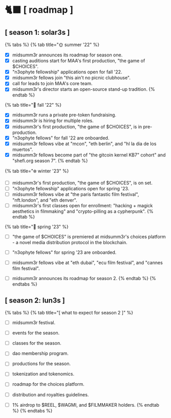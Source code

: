 # 🐈⬛ \[ roadmap ]

## \[ season 1: solar3s ]



{% tabs %}
{% tab title="🌞  summer '22" %}
* [x] midsumm3r announces its roadmap for season one.
* [x] casting auditions start for MAA's first production, "the game of $CHOICES".
* [x] "n3ophyte fellowship" applications open for fall '22.
* [x] midsumm3r fellows join "this ain't no picnic clubhouse".
* [x] call for leads to join MAA's core team.
* [x] midsumm3r's director starts an open-source stand-up tradition.
{% endtab %}

{% tab title="🍁 fall '22" %}
* [x] midsumm3r runs a private pre-token fundraising.
* [x] midsumm3r is hiring for multiple roles.
* [x] midsumm3r's first production, "the game of $CHOICES", is in pre-production.
* [x] "n3ophyte fellows" for fall '22 are onboarded.
* [x] midsumm3r fellows vibe at "mcon", "eth berlin", and "hl la dia de los muertos".
* [x] midsumm3r fellows become part of "the gitcoin kernel KB7" cohort" and "shefi.org season 7".
{% endtab %}

{% tab title="❄️ winter '23" %}
* [ ] midsumm3r's first production, "the game of $CHOICES", is on set.
* [ ] "n3ophyte fellowship" applications open for spring '23.
* [ ] midsumm3r fellows vibe at "the paris fantastic film festival", "nft.london", and "eth denver".
* [ ] midsumm3r's first classes open for enrollment: "hacking + magick aesthetics in filmmaking" and "crypto-pilling as a cypherpunk".
{% endtab %}

{% tab title="🌹 spring '23" %}
* [ ] "the game of $CHOICES" is premiered at midsumm3r's choices platform - a novel media distribution protocol in the blockchain.
* [ ] "n3ophyte fellows" for spring '23 are onboarded.
* [ ] midsumm3r fellows vibe at "eth dubai", "ecu film festival", and "cannes film festival".
* [ ] midsumm3r announces its roadmap for season 2.
{% endtab %}
{% endtabs %}



## \[ season 2: lun3s ]



{% tabs %}
{% tab title="[  what to expect for season 2 ]" %}
* [ ] midsumm3r festival.
* [ ] events for the season.
* [ ] classes for the season.
* [ ] dao membership program.
* [ ] productions for the season.
* [ ] tokenization and tokenomics.
* [ ] roadmap for the choices platform.
* [ ] distribution and royalties guidelines.
* [ ] 1% airdrop to $REEL, $WAGMI, and $FILMMAKER holders.&#x20;
{% endtab %}
{% endtabs %}

